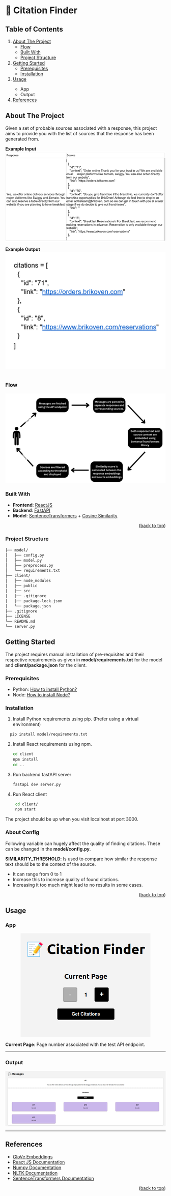 
  <a name="readme-top"></a>

  <p align="center">
    <h1>📝 Citation Finder</h1>
  </p>

  <h2>Table of Contents</h2>
  <ol>
    <li>
      <a href="#about-the-project">About The Project</a>
      <ul>
        <li><a href="#flow">Flow</a></li>
        <li><a href="#built-with">Built With</a></li>
        <li><a href="#project-structure">Project Structure</a></li>
      </ul>
    </li>
    <li>
      <a href="#getting-started">Getting Started</a>
      <ul>
        <li><a href="#prerequisites">Prerequisites</a></li>
        <li><a href="#installation">Installation</a></li>
      </ul>
    </li>
    <li><a href="#usage">Usage</a></li>
    <ul>
        <li>App</li>
        <li>Output</li>
    </ul>
    <li><a href="#references">References</a></li>
  </ol>

## About The Project

Given a set of probable sources associated with a response, this project aims to provide you with the list of sources that the response has been generated from.

<div style="display:flex; flex-direction:column">
<b>Example Input</b>
<img src="./src/images/example_input.png" alt="App">
<br/>
</div>

<div style="display:flex; flex-direction:column">
<b>Example Output</b>
<img src="./src/images/example_output.png" alt="App">
<br/>
</div>

### Flow
<div style="display: flex; justify-content: center;">
  <img src="./src/images/flow.png" alt="App">
</div>

### Built With

- **Frontend**: [ReactJS](https://react.dev/)
- **Backend**: [FastAPI](https://fastapi.tiangolo.com/)
- **Model**: [SentenceTransformers](https://sbert.net/) + [Cosine Similarity](https://www.sciencedirect.com/topics/computer-science/cosine-similarity)

<p align="right">(<a href="#readme-top">back to top</a>)</p>

### Project Structure
```
├── model/
│   ├── config.py
│   ├── model.py
│   ├── preprocess.py
│   └── requirements.txt
├── client/
│   ├── node_modules
│   ├── public
│   ├── src
│   ├── .gitignore
│   ├── package-lock.json
│   └── package.json
├── .gitignore
├── LICENSE
└── README.md
└── server.py
```

## Getting Started

The project requires manual installation of pre-requisites and their respective requirements as given in **model/requirements.txt** for the model and **client/package.json** for the client.

### Prerequisites

* Python: [How to install Python?](https://www.python.org/downloads/)
* Node: [How to install Node?](https://nodejs.org/en/download/package-manager)
  
### Installation

1. Install Python requirements using pip. (Prefer using a virtual environment)
  ```sh
    pip install model/requirements.txt
  ```
   
2. Install React requirements using npm.
    ```sh
    cd client
    npm install
    cd ..
    ```
3. Run backend fastAPI server
   ```sh
   fastapi dev server.py
   ```

4. Run React client
   ```sh
    cd client/
    npm start
   ```
The project should be up when you visit localhost at port 3000.

### About Config
Following variable can hugely affect the quality of finding citations. These can be changed in the **model/config.py**.

**SIMILARITY_THRESHOLD**: Is used to compare how similar the response text should be to the context of the source.
- It can range from 0 to 1
- Increase this to increase quality of found citations.
- Increasing it too much might lead to no results in some cases.

<p align="right">(<a href="#readme-top">back to top</a>)</p>

## Usage

### App
<div style="display: flex; justify-content: center;">
  <img src="./src/images/app.png" alt="App">
</div>

**Current Page**: Page number associated with the test API endpoint.

<hr>

### Output
<div style="display: flex; justify-content: center;">
  <img src="./src/images/app_output.png" alt="App">
</div>
<hr>

## References

* [GloVe Embeddings](https://nlp.stanford.edu/pubs/glove.pdf)
* [React JS Documentation](https://react.dev/reference/react)
* [Numpy Documentation](https://numpy.org/doc/)
* [NLTK Documentation](https://www.nltk.org/api/nltk.html)
* [SentenceTransformers Documentation](https://sbert.net/)
  
<p align="right">(<a href="#readme-top">back to top</a>)</p>